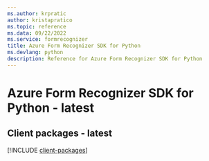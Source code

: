 ```yaml
---
ms.author: krpratic
author: kristapratico
ms.topic: reference
ms.data: 09/22/2022
ms.service: formrecognizer
title: Azure Form Recognizer SDK for Python
ms.devlang: python
description: Reference for Azure Form Recognizer SDK for Python
---
```

# Azure Form Recognizer SDK for Python - latest

## Client packages - latest
[!INCLUDE [client-packages](form-recognizer-client-index.md)]